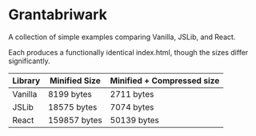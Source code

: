 # Grantabriwark

A collection of simple examples comparing Vanilla, JSLib, and React.

Each produces a functionally identical index.html, though the sizes differ significantly.

|  Library  |  Minified Size  |  Minified + Compressed size  |
|-----------|-----------------|------------------------------|
| Vanilla   | 8199 bytes      | 2711 bytes                   |
| JSLib     | 18575 bytes     | 7074 bytes                   |
| React     | 159857 bytes    | 50139 bytes                  |
